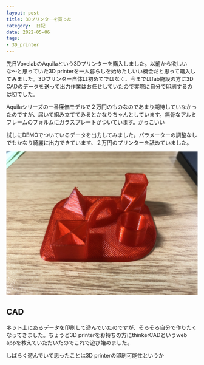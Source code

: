 ```yaml
---
layout: post
title: 3Dプリンターを買った
category:  日記
date: 2022-05-06
tags:
- 3D_printer
---
```


先日VoxelabのAquilaという3Dプリンターを購入しました。以前から欲しいな〜と思っていた3D printerを一人暮らしを始めたしいい機会だと思って購入してみました。3Dプリンター自体は初めてではなく、今まではfab施設の方に3D CADのデータを送って出力作業はお任せしていたので実際に自分で印刷するのは初でした。

Aquilaシリーズの一番廉価モデルで２万円のものなのであまり期待していなかったのですが、届いて組み立ててみるとかなりちゃんとしています。無骨なアルミフレームのフォルムにガラスプレートがついています。かっこいい

試しにDEMOでついているデータを出力してみました。パラメーターの調整なしでもかなり綺麗に出力できています、２万円のプリンターを舐めていました。

![](./3d_printer1.jpg ) 


## CAD

ネット上にあるデータを印刷して遊んでいたのですが、そろそろ自分で作りたくなってきました。ちょうど3D printerをお持ちの方にthinkerCADというweb appを教えていただいたのでこれで遊び始めました。

しばらく遊んでいて思ったことは3D printerの印刷可能性というか










